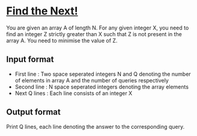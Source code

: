 # [Find the Next!][link]

You are given an array A of length N. For any given integer X, you need to find an integer Z strictly greater than X such that Z is not present in the array A. You need to minimise the value of Z.

## Input format

- First line : Two space seperated integers N and Q denoting the number of elements in array A and the number of queries respectively
- Second line : N space seperated integers denoting the array elements
- Next Q lines : Each line consists of an integer X

## Output format

Print Q lines, each line denoting the answer to the corresponding query.

[link]: https://www.hackerearth.com/practice/algorithms/sorting/quick-sort/practice-problems/algorithm/yet-to-keep-6f89250c/
